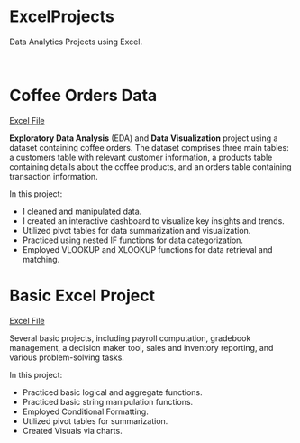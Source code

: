 # ExcelProjects

Data Analytics Projects using Excel.

<br>

# Coffee Orders Data

[Excel File](https://github.com/Klekzee/ExcelProjects/blob/main/CoffeeOrdersData.xlsx)

**Exploratory Data Analysis** (EDA) and **Data Visualization** project using a dataset containing coffee orders. The dataset comprises three main tables: a customers table with relevant customer information, a products table containing details about the coffee products, and an orders table containing transaction information.

In this project: 
* I cleaned and manipulated data.
* I created an interactive dashboard to visualize key insights and trends.
* Utilized pivot tables for data summarization and visualization.
* Practiced using nested IF functions for data categorization.
* Employed VLOOKUP and XLOOKUP functions for data retrieval and matching.

# Basic Excel Project

[Excel File](https://github.com/Klekzee/ExcelProjects/blob/main/BasicExcelProjects.xlsx)

Several basic projects, including payroll computation, gradebook management, a decision maker tool, sales and inventory reporting, and various problem-solving tasks.

In this project:
* Practiced basic logical and aggregate functions.
* Practiced basic string manipulation functions.
* Employed Conditional Formatting.
* Utilized pivot tables for summarization.
* Created Visuals via charts.
